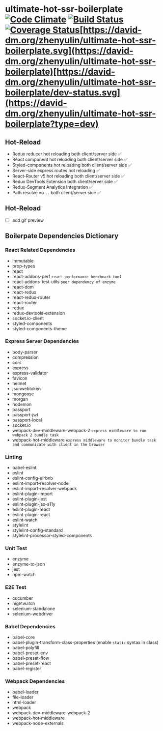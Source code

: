 # ultimate-hot-ssr-boilerplate [![Code Climate](https://codeclimate.com/github/zhenyulin/ultimate-hot-ssr-boilerplate/badges/gpa.svg)](https://codeclimate.com/github/zhenyulin/ultimate-hot-ssr-boilerplate) [![Build Status](https://travis-ci.org/zhenyulin/ultimate-hot-ssr-boilerplate.svg?branch=master)](https://travis-ci.org/zhenyulin/ultimate-hot-ssr-boilerplate) [![Coverage Status](https://coveralls.io/repos/github/zhenyulin/ultimate-hot-ssr-boilerplate/badge.svg?branch=master)](https://coveralls.io/github/zhenyulin/ultimate-hot-ssr-boilerplate?branch=master)[https://david-dm.org/zhenyulin/ultimate-hot-ssr-boilerplate.svg](https://david-dm.org/zhenyulin/ultimate-hot-ssr-boilerplate)[https://david-dm.org/zhenyulin/ultimate-hot-ssr-boilerplate/dev-status.svg](https://david-dm.org/zhenyulin/ultimate-hot-ssr-boilerplate?type=dev)

## Hot-Reload
  * Redux reducer hot reloading both client/server side ✅
  * React component hot reloading both client/server side ✅
  * Styled-components hot reloading both client/server side ✅
  * Server-side express routes hot reloading ✅
  * React-Router v5 hot reloading both client/server side ✅
  * Redux DevTools Extension both client/server side ✅
  * Redux-Segment Analytics Integration ✅
  * Path resolve no `..` both client/server side ✅

## Hot-Reload
- [ ] add gif preview

## Boilerpate Dependencies Dictionary

### React Related Dependencies
 * immutable
 * prop-types
 * react
 * react-addons-perf `react performance benchmark tool`
 * react-addons-test-utils `peer dependency of enzyme`
 * react-dom
 * react-redux
 * react-redux-router
 * react-router
 * redux
 * redux-devtools-extension
 * socket.io-client
 * styled-components
 * styled-components-theme

### Express Server Dependencies
 * body-parser
 * compression
 * cors
 * express
 * express-validator
 * favicon
 * helmet
 * jsonwebtoken
 * mongoose
 * morgan
 * nodemon
 * passport
 * passport-jwt
 * passport-local
 * socket.io
 * webpack-dev-middleware-webpack-2 `express middleware to run webpack 2 bundle task`
 * webpack-hot-middleware `express middleware to monitor bundle task and communicate with client in the browser`

### Linting
 * babel-eslint
 * eslint
 * eslint-config-airbnb
 * eslint-import-resolver-node
 * eslint-import-resolver-webpack
 * eslint-plugin-import
 * eslint-plugin-jest
 * eslint-plugin-jsx-a11y
 * eslint-plugin-react
 * eslint-plugin-react
 * eslint-watch
 * stylelint
 * stylelint-config-standard
 * stylelint-processor-styled-components

### Unit Test
 * enzyme
 * enzyme-to-json
 * jest
 * npm-watch

### E2E Test
 * cucumber
 * nightwatch
 * selenium-standalone
 * selenium-webdriver

### Babel Dependencies
 * babel-core
 * babel-plugin-transform-class-properties (enable `static` syntax in class)
 * babel-polyfill
 * babel-preset-env
 * babel-preset-flow
 * babel-preset-react
 * babel-register


### Webpack Dependencies
 * babel-loader
 * file-loader
 * html-loader
 * webpack
 * webpack-dev-middleware-webpack-2
 * webpack-hot-middleware
 * webpack-node-externals

